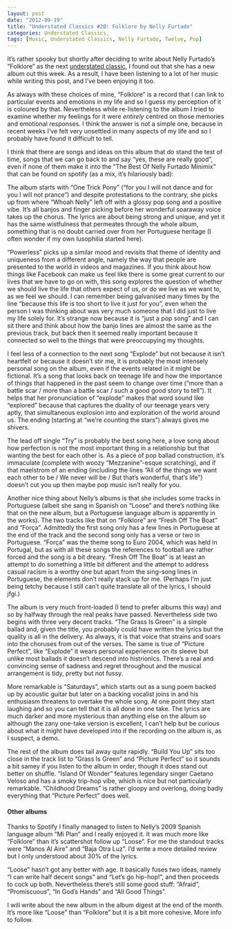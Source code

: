 ```yaml
---
layout: post
date: "2012-09-19"
title: "Understated Classics #20: Folklore by Nelly Furtado"
categories: Understated Classics,
tags: [Music, Understated Classics, Nelly Furtado, Twelve, Pop]
---
```


It’s rather spooky but shortly after deciding to write about Nelly Furtado’s “Folklore” as the next [understated classic](understated-classics), I found out that she has a new album out this week. As a result, I have been listening to a lot of her music while writing this post, and I’ve been enjoying it too.

As always with these choices of mine, “Folklore” is a record that I can link to particular events and emotions in my life and so I guess my perception of it is coloured by that. Nevertheless while re-listening to the album I tried to examine whether my feelings for it were _entirely_ centred on those memories and emotional responses. I think the answer is not a simple one, because in recent weeks I’ve felt very unsettled in many aspects of my life and so I probably have found it difficult to tell.

I think that there are songs and ideas on this album that do stand the test of time, songs that we can go back to and say “yes, these are really good”, even if none of them make it into the “The Best Of Nelly Furtado Minimix” that can be found on spotify (as a mix, it’s hilariously bad):

The album starts with “One Trick Pony” (“for you I will not dance and for you I will not prance”) and despite protestations to the contrary, she picks up from where “Whoah Nelly” left off with a glossy pop song and a positive vibe. It’s all banjos and finger picking before her wonderful soaraway voice takes up the chorus. The lyrics are about being strong and unique, and yet it has the same wistfulness that permeates through the whole album, something that is no doubt carried over from her Portuguese heritage (I often wonder if my own lusophilia started here).

“Powerless” picks up a similar mood and revisits that theme of identity and uniqueness from a different angle, namely the way that people are presented to the world in videos and magazines. If you think about how things like Facebook can make us feel like there is some great current to our lives that we have to go on with, this song explores the question of whether we should live the life that others expect of us, or do we live as we want to, as we feel we should. I can remember being galvanised many times by the line “because this life is too short to live it just for you”, even when the person I was thinking about was very much someone that I did just to live my life solely for. It’s strange now because it is “just a pop song” and I can sit there and think about how the banjo lines are almost the same as the previous track, but back then it seemed really important because it connected so well to the things that were preoccupying my thoughts.

I feel less of a connection to the next song “Explode” but not because it isn’t heartfelt or because it doesn’t stir me, it is probably the most intensely personal song on the album, even if the events related in it might be fictional. It’s a song that looks back on teenage life and how the importance of things that happened in the past seem to change over time (“more than a battle scar / more than a battle scar / such a good good story to tell”). It helps that her pronunciation of “explode” makes that word sound like “explored” because that captures the duality of our teenage years very aptly, that simultaneous explosion into and exploration of the world around us. The ending (starting at “we’re counting the stars”) always gives me shivers.

The lead off single “Try” is probably the best song here, a love song about how perfection is not the most important thing in a relationship but that wanting the best for each other is. As a piece of pop ballad construction, it’s immaculate (complete with woozy “Mezzanine”-esque scratching), and if that maelstrom of an ending (including the lines “All of the things we want each other to be / We never will be / But that’s wonderful, that’s life”) doesn’t cut you up then maybe pop music isn’t really for you.

Another nice thing about Nelly’s albums is that she includes some tracks in Portuguese (albeit she sang in Spanish on “Loose” and there’s nothing like that on the new album, but a Portuguese language album is apparently in the works). The two tracks like that on “Folklore” are “Fresh Off The Boat” and “Força”. Admittedly the first song only has a few lines in Portuguese at the end of the track and the second song only has a verse or two in Portuguese. “Força” was the theme song to Euro 2004, which was held in Portugal, but as with all these songs the references to football are rather forced and the song is a bit dreary. “Fresh Off The Boat” is at least an attempt to do something a little bit different and the attempt to address casual racism is a worthy one but apart from the sing-song lines in Portuguese, the elements don’t really stack up for me. (Perhaps I’m just being tetchy because I still can’t quite translate all of the lyrics, I should jfgi.)

The album is very much front-loaded (I tend to prefer albums this way) and so by halfway through the real peaks have passed. Nevertheless side two begins with three very decent tracks. “The Grass Is Green” is a simple ballad and, given the title, you probably could have written the lyrics but the quality is all in the delivery. As always, it is that voice that strains and soars into the choruses from out of the verses. The same is true of “Picture Perfect”, like “Explode” it wears personal experiences on its sleeve but unlike most ballads it doesn’t descend into histrionics. There’s a real and convincing sense of sadness and regret throughout and the musical arrangement is tidy, pretty but not fussy.

More remarkable is “Saturdays”, which starts out as a sung poem backed up by acoustic guitar but later on a backing vocalist joins in and his enthusiasm threatens to overtake the whole song. At one point they start laughing and so you can tell that it is all done in one take. The lyrics are much darker and more mysterious than anything else on the album so although the zany one-take version is excellent, I can’t help but be curious about what it might have developed into if the recording on the album is, as I suspect, a demo.

The rest of the album does tail away quite rapidly. “Build You Up” sits too close in the track list to “Grass Is Green” and “Picture Perfect” so it sounds a bit samey if you listen to the album in order, though it does stand out better on shuffle. “Island Of Wonder” features legendary singer Caetano Veloso and has a smoky trip-hop vibe, which is nice but not particularly remarkable. “Childhood Dreams” is rather gloopy and overlong, doing badly everything that “Picture Perfect” does well.

#### Other albums

Thanks to Spotify I finally managed to listen to Nelly’s 2009 Spanish language album “Mi Plan” and I really enjoyed it. It was much more like “Folklore” than it’s scattershot follow up “Loose”. For me the standout tracks were “Manos Al Aire” and “Baja Otra Luz”. I’d write a more detailed review but I only understood about 30% of the lyrics.

“Loose” hasn’t got any better with age. It basically fuses two ideas, namely “I can write half decent songs” and “Let’s go hip-hop!”, and then proceeds to cock up both. Nevertheless there’s still some good stuff: “Afraid”, “Promiscuous”, “In God’s Hands” and “All Good Things”.

I will write about the new album in the album digest at the end of the month. It’s more like “Loose” than “Folklore” but it is a bit more cohesive. More info to follow.